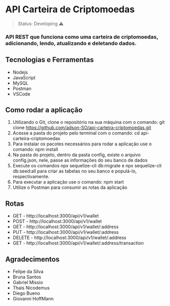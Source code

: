 <h1>API Carteira de Criptomoedas</h1>

> Status: Developing ⚠️

### API REST que funciona como uma carteira de criptomoedas, adicionando, lendo, atualizando e deletando dados.

## Tecnologias e Ferramentas

* Nodejs
* JavaScript
* MySQL
* Postman
* VSCode

## Como rodar a aplicação

1. Utilizando o Git, clone o repositório na sua máquina com o comando: git clone https://github.com/adson-SO/api-carteira-criptomoedas.git
2. Acesse a pasta do projeto pelo terminal com o comando: cd api-carteira-criptomoedas
3. Para instalar os pacotes necessários para rodar a aplicação use o comando: npm install
4. Na pasta do projeto, dentro da pasta config, existe o arquivo config.json, nele, passe as informações do seu banco de dados 
5. Execute os comandos npx sequelize-cli db:migrate e npx sequelize-cli db:seed:all para criar as tabelas no seu banco e populá-lo, respectivamente.
6. Para executar a aplicação use o comando: npm start
7. Utilize o Postman para consumir as rotas da aplicação

## Rotas 

* GET - http://localhost:3000/api/v1/wallet
* POST - http://localhost:3000/api/v1/wallet
* GET - http://localhost:3000/api/v1/wallet/:address
* PUT - http://localhost:3000/api/v1/wallet/:address
* DELETE - http://localhost:3000/api/v1/wallet/:address
* GET - http://localhost:3000/api/v1/wallet/:address/transaction

## Agradecimentos

* Felipe da Silva
* Bruna Santos
* Gabriel Missio
* Thais Nicodemus
* Diego Bueno
* Giovanni HoffMann


